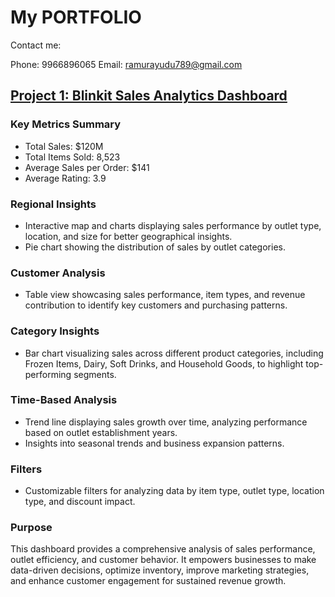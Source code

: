 # My PORTFOLIO

Contact me:

Phone: 9966896065
Email: ramurayudu789@gmail.com


## [Project 1: Blinkit Sales Analytics Dashboard](https://app.powerbi.com/links/RwAOPzWgpu?ctid=ffa76a2b-9b62-4b16-a12c-a940b0d587e7&pbi_source=linkShare)

### Key Metrics Summary
* Total Sales: $120M
* Total Items Sold: 8,523
* Average Sales per Order: $141
* Average Rating: 3.9
### Regional Insights
* Interactive map and charts displaying sales performance by outlet type, location, and size for better geographical insights.
* Pie chart showing the distribution of sales by outlet categories.
### Customer Analysis
* Table view showcasing sales performance, item types, and revenue contribution to identify key customers and purchasing patterns.
### Category Insights
* Bar chart visualizing sales across different product categories, including Frozen Items, Dairy, Soft Drinks, and Household Goods, to highlight top-performing segments.
### Time-Based Analysis
* Trend line displaying sales growth over time, analyzing performance based on outlet establishment years.
* Insights into seasonal trends and business expansion patterns.
### Filters
* Customizable filters for analyzing data by item type, outlet type, location type, and discount impact.
### Purpose
This dashboard provides a comprehensive analysis of sales performance, outlet efficiency, and customer behavior. It empowers businesses to make data-driven decisions, optimize inventory, improve marketing strategies, and enhance customer engagement for sustained revenue growth.


